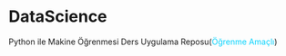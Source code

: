 # DataScience
Python ile Makine Öğrenmesi Ders Uygulama Reposu(<span style="color:#08D3FD; font-weight=bold;">Öğrenme Amaçlı</span>)
